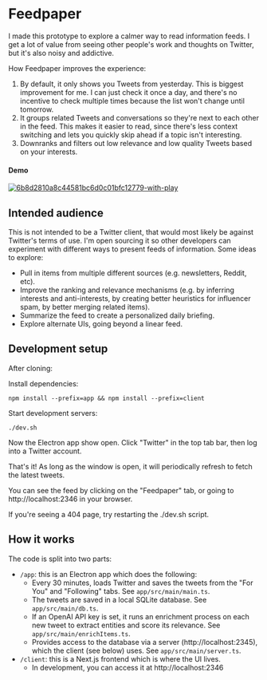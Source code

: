 # Feedpaper

I made this prototype to explore a calmer way to read information feeds.
I get a lot of value from seeing other people's work and thoughts on Twitter, but
it's also noisy and addictive.

How Feedpaper improves the experience:

1. By default, it only shows you Tweets from yesterday. This is biggest improvement for me. I can just check it once a day, and there's no incentive to check multiple times because the list won't change until tomorrow.
2. It groups related Tweets and conversations so they're next to each other in the feed. This makes it easier to read, since there's less context switching and lets you quickly skip ahead if a topic isn't interesting.
3. Downranks and filters out low relevance and low quality Tweets based on your interests.

#### Demo
[
![6b8d2810a8c44581bc6d0c01bfc12779-with-play](https://user-images.githubusercontent.com/331454/232874792-d183e67b-f3f4-4a45-87b0-13752e6a387f.gif)
](https://www.loom.com/share/6b8d2810a8c44581bc6d0c01bfc12779)

## Intended audience

This is not intended to be a Twitter client, that would most likely be against Twitter's terms of use. I'm open sourcing it so other developers can experiment with different ways to present feeds of information. Some ideas to explore:

- Pull in items from multiple different sources (e.g. newsletters, Reddit, etc).
- Improve the ranking and relevance mechanisms (e.g. by inferring interests and anti-interests, by creating better heuristics for influencer spam, by better merging related items).
- Summarize the feed to create a personalized daily briefing.
- Explore alternate UIs, going beyond a linear feed.

## Development setup

After cloning:

Install dependencies:

```
npm install --prefix=app && npm install --prefix=client
```

Start development servers:

```
./dev.sh
```

Now the Electron app show open. Click "Twitter" in the top tab bar, then log into
a Twitter account.

That's it! As long as the window is open, it will periodically refresh to fetch the latest tweets.

You can see the feed by clicking on the "Feedpaper" tab, or going to http://localhost:2346 in your browser.

If you're seeing a 404 page, try restarting the ./dev.sh script.

## How it works

The code is split into two parts:

- `/app`: this is an Electron app which does the following:
  - Every 30 minutes, loads Twitter and saves the tweets from the "For You" and "Following" tabs. See `app/src/main/main.ts`.
  - The tweets are saved in a local SQLite database. See `app/src/main/db.ts`.
  - If an OpenAI API key is set, it runs an enrichment process on each new tweet to extract entities and score its relevance. See `app/src/main/enrichItems.ts`.
  - Provides access to the database via a server (http://localhost:2345), which the client (see below) uses. See `app/src/main/server.ts`.
- `/client`: this is a Next.js frontend which is where the UI lives.
  - In development, you can access it at http://localhost:2346
